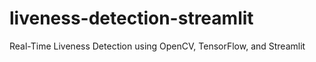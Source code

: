 # liveness-detection-streamlit
Real-Time Liveness Detection using OpenCV, TensorFlow, and Streamlit
